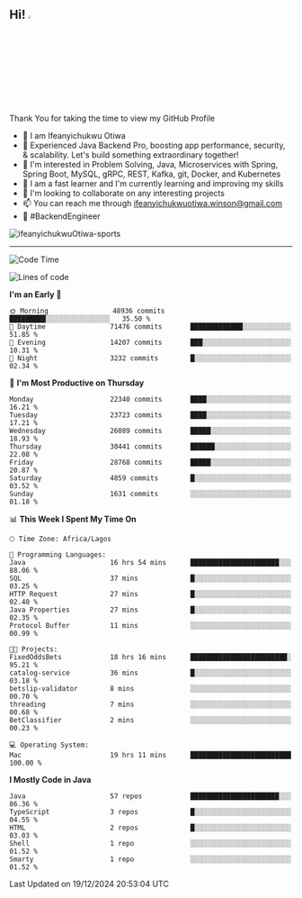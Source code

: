 <!-- BLOG-POST-LIST:START --><!-- BLOG-POST-LIST:END -->

## Hi! <img src="https://media.giphy.com/media/hvRJCLFzcasrR4ia7z/giphy.gif" width="4%"> 

Thank You for taking the time to view my GitHub Profile

- 👋 I am Ifeanyichukwu Otiwa
- 🚀 Experienced Java Backend Pro, boosting app performance, security, & scalability. Let's build something extraordinary together!
- 👀 I'm interested in Problem Solving, Java, Microservices with Spring, Spring Boot, MySQL, gRPC, REST, Kafka, git, Docker, and Kubernetes
- 🌱 I am a fast learner and I'm currently learning and improving my skills
- 💞️ I'm looking to collaborate on any interesting projects
- 📫 You can reach me through ifeanyichukwuotiwa.winson@gmail.com
- 🚀 #BackendEngineer

<p align="left" marginTop="10px"> <img src="https://komarev.com/ghpvc/?username=ifeanyichukwuOtiwa-sports&label=Profile%20views&color=0e75b6&style=for-the-badge" alt="ifeanyichukwuOtiwa-sports" /> </p>

***

<!--START_SECTION:waka-->
![Code Time](http://img.shields.io/badge/Code%20Time-3%2C238%20hrs%2053%20mins-blue)

![Lines of code](https://img.shields.io/badge/From%20Hello%20World%20I%27ve%20Written-34.2%20million%20lines%20of%20code-blue)

**I'm an Early 🐤** 

```text
🌞 Morning                48936 commits       █████████░░░░░░░░░░░░░░░░   35.50 % 
🌆 Daytime                71476 commits       █████████████░░░░░░░░░░░░   51.85 % 
🌃 Evening                14207 commits       ███░░░░░░░░░░░░░░░░░░░░░░   10.31 % 
🌙 Night                  3232 commits        █░░░░░░░░░░░░░░░░░░░░░░░░   02.34 % 
```
📅 **I'm Most Productive on Thursday** 

```text
Monday                   22340 commits       ████░░░░░░░░░░░░░░░░░░░░░   16.21 % 
Tuesday                  23723 commits       ████░░░░░░░░░░░░░░░░░░░░░   17.21 % 
Wednesday                26089 commits       █████░░░░░░░░░░░░░░░░░░░░   18.93 % 
Thursday                 30441 commits       ██████░░░░░░░░░░░░░░░░░░░   22.08 % 
Friday                   28768 commits       █████░░░░░░░░░░░░░░░░░░░░   20.87 % 
Saturday                 4859 commits        █░░░░░░░░░░░░░░░░░░░░░░░░   03.52 % 
Sunday                   1631 commits        ░░░░░░░░░░░░░░░░░░░░░░░░░   01.18 % 
```


📊 **This Week I Spent My Time On** 

```text
🕑︎ Time Zone: Africa/Lagos

💬 Programming Languages: 
Java                     16 hrs 54 mins      ██████████████████████░░░   88.06 % 
SQL                      37 mins             █░░░░░░░░░░░░░░░░░░░░░░░░   03.25 % 
HTTP Request             27 mins             █░░░░░░░░░░░░░░░░░░░░░░░░   02.40 % 
Java Properties          27 mins             █░░░░░░░░░░░░░░░░░░░░░░░░   02.35 % 
Protocol Buffer          11 mins             ░░░░░░░░░░░░░░░░░░░░░░░░░   00.99 % 

🐱‍💻 Projects: 
FixedOddsBets            18 hrs 16 mins      ████████████████████████░   95.21 % 
catalog-service          36 mins             █░░░░░░░░░░░░░░░░░░░░░░░░   03.18 % 
betslip-validator        8 mins              ░░░░░░░░░░░░░░░░░░░░░░░░░   00.70 % 
threading                7 mins              ░░░░░░░░░░░░░░░░░░░░░░░░░   00.68 % 
BetClassifier            2 mins              ░░░░░░░░░░░░░░░░░░░░░░░░░   00.23 % 

💻 Operating System: 
Mac                      19 hrs 11 mins      █████████████████████████   100.00 % 
```

**I Mostly Code in Java** 

```text
Java                     57 repos            ██████████████████████░░░   86.36 % 
TypeScript               3 repos             █░░░░░░░░░░░░░░░░░░░░░░░░   04.55 % 
HTML                     2 repos             █░░░░░░░░░░░░░░░░░░░░░░░░   03.03 % 
Shell                    1 repo              ░░░░░░░░░░░░░░░░░░░░░░░░░   01.52 % 
Smarty                   1 repo              ░░░░░░░░░░░░░░░░░░░░░░░░░   01.52 % 
```




 Last Updated on 19/12/2024 20:53:04 UTC
<!--END_SECTION:waka-->

<!--
<p align="center">
![trophy](https://github-profile-trophy.vercel.app/?username=ifeanyichukwuOtiwa-sports&theme=onedark) (https://github.com/ryo-ma/github-profile-trophy)
</p>
-->

<!---
ifeanyi-otiwa/ifeanyi-otiwa is a ✨ special ✨ repository because its `README.md` (this file) appears on your GitHub profile.
You can click the Preview link to take a look at your changes.
--->
